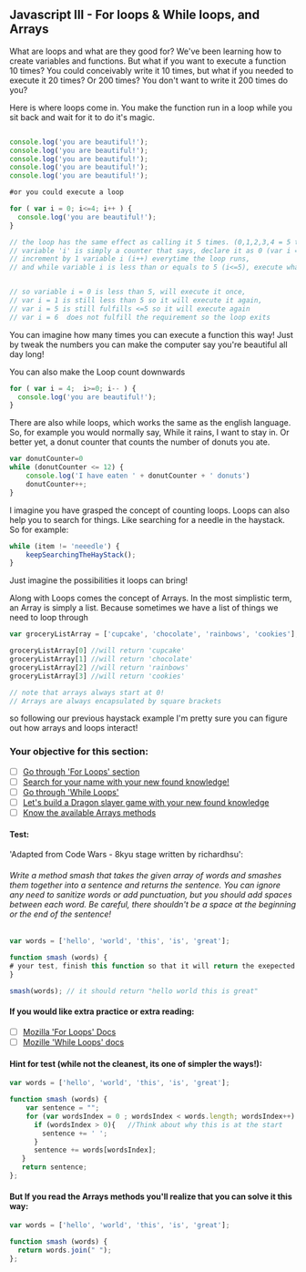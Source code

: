 ## Javascript III -  For loops & While loops, and Arrays

What are loops and what are they good for? We've been learning how to create variables and functions. But what if you want to execute a function 10 times? You could conceivably write it 10 times, but what if you needed to execute it 20 times? Or 200 times? You don't want to write it 200 times do you?

Here is where loops come in. You make the function run in a loop while you sit back and wait for it to do it's magic.

```javascript

console.log('you are beautiful!');
console.log('you are beautiful!');
console.log('you are beautiful!');
console.log('you are beautiful!');
console.log('you are beautiful!');

#or you could execute a loop

for ( var i = 0; i<=4; i++ ) {
  console.log('you are beautiful!');
}

// the loop has the same effect as calling it 5 times. (0,1,2,3,4 = 5 times)
// variable 'i' is simply a counter that says, declare it as 0 (var i = 0),
// increment by 1 variable i (i++) everytime the loop runs,
// and while variable i is less than or equals to 5 (i<=5), execute whatever is inside the loop.


// so variable i = 0 is less than 5, will execute it once,
// var i = 1 is still less than 5 so it will execute it again,
// var i = 5 is still fulfills <=5 so it will execute again
// var i = 6  does not fulfill the requirement so the loop exits
```

You can imagine how many times you can execute a function this way! Just by tweak the numbers you can make the computer say you're beautiful all day long!

You can also make the Loop count downwards

``` javascript
for ( var i = 4;  i>=0; i-- ) {
  console.log('you are beautiful!');
}
```

There are also while loops, which works the same as the english language. So, for example you would normally say, While it rains, I want to stay in. Or better yet, a donut counter that counts the number of donuts you ate.


```javascript
var donutCounter=0
while (donutCounter <= 12) {
    console.log('I have eaten ' + donutCounter + ' donuts')
    donutCounter++;
}
```

I imagine you have grasped the concept of counting loops. Loops can also help you to search for things. Like searching for a needle in the haystack. So for example:

```javascript
while (item != 'neeedle') {
    keepSearchingTheHayStack();
}
```

Just imagine the possibilities it loops can bring!

Along with Loops comes the concept of Arrays. In the most simplistic term, an Array is simply a list. Because sometimes we have a list of things we need to loop through

```javascript
var groceryListArray = ['cupcake', 'chocolate', 'rainbows', 'cookies'];

groceryListArray[0] //will return 'cupcake'
groceryListArray[1] //will return 'chocolate'
groceryListArray[2] //will return 'rainbows'
groceryListArray[3] //will return 'cookies'

// note that arrays always start at 0!
// Arrays are always encapsulated by square brackets
```

so following our previous haystack example I'm pretty sure you can figure out how arrays and loops interact!

### Your objective for this section:
- [ ] [Go through 'For Loops' section](https://www.codecademy.com/courses/javascript-beginner-en-NhsaT/0/1?curriculum_id=506324b3a7dffd00020bf661)
- [ ] [Search for your name with your new found knowledge!](https://www.codecademy.com/courses/javascript-beginner-en-XEDZA/0/2?curriculum_id=506324b3a7dffd00020bf661)
- [ ] [Go through 'While Loops'](https://www.codecademy.com/courses/javascript-beginner-en-ASGIv/0/1?curriculum_id=506324b3a7dffd00020bf661)
- [ ] [Let's build a Dragon slayer game with your new found knowledge](https://www.codecademy.com/courses/javascript-beginner-en-mrTNH-6VIZ9/0/1?curriculum_id=506324b3a7dffd00020bf661)
- [ ] [Know the available Arrays methods](https://developer.mozilla.org/en-US/docs/Web/JavaScript/Reference/Global_Objects/Array)

#### Test:

'Adapted from Code Wars - 8kyu stage written by richardhsu':
###### Write a method smash that takes the given array of words and smashes them together into a sentence and returns the sentence. You can ignore any need to sanitize words or add punctuation, but you should add spaces between each word. Be careful, there shouldn't be a space at the beginning or the end of the sentence!

``` javascript
var words = ['hello', 'world', 'this', 'is', 'great'];

function smash (words) {
# your test, finish this function so that it will return the exepected sentence
}

smash(words); // it should return "hello world this is great"
```

#### If you would like extra practice or extra reading:
- [ ] [Mozilla 'For Loops' Docs](https://developer.mozilla.org/en/docs/Web/JavaScript/Reference/Statements/for)
- [ ] [Mozille 'While Loops' docs](https://developer.mozilla.org/en-US/docs/Web/JavaScript/Reference/Statements/while)

#### Hint for test (while not the cleanest, its one of simpler the ways!):   

``` javascript
var words = ['hello', 'world', 'this', 'is', 'great'];

function smash (words) {
    var sentence = "";
    for (var wordsIndex = 0 ; wordsIndex < words.length; wordsIndex++) {
      if (wordsIndex > 0){   //Think about why this is at the start
        sentence += ' ';  
      }
      sentence += words[wordsIndex];
   }
   return sentence;
};
```

#### But If you read the Arrays methods you'll realize that you can solve it this way:

```javascript
var words = ['hello', 'world', 'this', 'is', 'great'];

function smash (words) {
  return words.join(" ");
};
```
